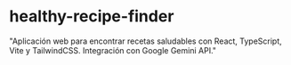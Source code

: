 # healthy-recipe-finder
"Aplicación web para encontrar recetas saludables con React, TypeScript, Vite y TailwindCSS. Integración con Google Gemini API."
